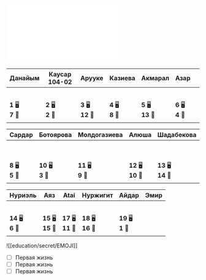 ![EMOJILIST](EMOJILIST.md)



| Данайым               | Каусар 104-02         | Арууке                 | Казиева               | Акмарал                | Азар                  |     |
| --------------------- | --------------------- | ---------------------- | --------------------- | ---------------------- | --------------------- | --- |
|    ️                |      ️            |    ️                 |      ️             |    ️                |  ️  ️<br>           |     |
|                     |                     |                   |                    |                    |                     |     |
| **1** 🖥️<br>**7** 🏫 | **2** 🖥️<br>**2** 🏫 | **3** 🖥️<br>**12** 🏫 | **4** 🖥️<br>**8** 🏫 | **5** 🖥️<br>**13** 🏫 | **6** 🖥️<br>**4** 🏫 |     |
|                      |                       |                        |                      |                        |                       |     |

| Сардар                | Ботоярова              | Молдогазиева           | Алюша                   | Шадабекова              |     |
| --------------------- | ---------------------- | ---------------------- | ----------------------- | ----------------------- | --- |
|     ️              |    ️                 |    ️                 |    ️                  |    ️<br><br>          |     |
|                      |                       |                      |                         |                       |     |
| **8** 🖥️<br>**5** 🏫 | **10** 🖥️<br>**3** 🏫 | **11** 🖥️<br>**9** 🏫 | **12** 🖥️<br>**10** 🏫 | **13** 🖥️<br>**14** 🏫 |     |
|                       |                        |                       |                         |                         |     |

| Нуриэль                | Аяз                     | Atai                    | Нуржигит                | Айдар                  | Эмир     |
| ---------------------- | ----------------------- | ----------------------- | ----------------------- | ---------------------- | -------- |
|     ️               |   ️  ️               |   ️  ️               |     ️               |       ️           |     ️ |
|                       |                        |                       |                         |                        |         |
| **14** 🖥️<br>**6** 🏫 | **15** 🖥️<br>**15** 🏫 | **17** 🖥️<br>**11** 🏫 | **18** 🖥️<br>**16** 🏫 | **19** 🖥️<br>**1** 🏫 |          |
|                        |                         |                         |                         |                        |          |

![[education/secret/EMOJI]]

- [ ] Первая жизнь
- [ ] Первая жизнь
- [ ] Первая жизнь
